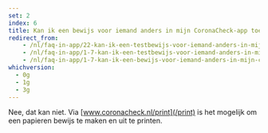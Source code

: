 ```yaml
---
set: 2
index: 6
title: Kan ik een bewijs voor iemand anders in mijn CoronaCheck-app toevoegen?
redirect_from: 
    - /nl/faq-in-app/22-kan-ik-een-testbewijs-voor-iemand-anders-in-mijn-app-toevoegen
    - /nl/faq-in-app/1-7-kan-ik-een-testbewijs-voor-iemand-anders-in-mijn-app-toevoegen
    - /nl/faq-in-app/1-7-kan-ik-een-bewijs-voor-iemand-anders-in-mijn-coronacheck-app-toevoegen
whichversion:
  - 0g
  - 1g
  - 3g
---
```

Nee, dat kan niet. Via [www.coronacheck.nl/print](/print) is het mogelijk om een papieren bewijs te maken en uit te printen.
